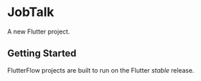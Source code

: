 # JobTalk

A new Flutter project.

## Getting Started

FlutterFlow projects are built to run on the Flutter _stable_ release.
